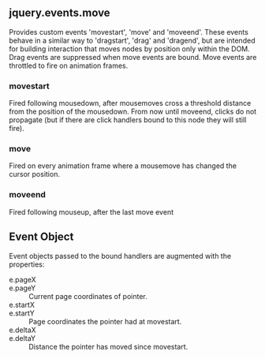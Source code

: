 <h2>jquery.events.move</h2>

<p>Provides custom events 'movestart', 'move' and 'moveend'. These events behave in a similar way
to 'dragstart', 'drag' and 'dragend', but are intended for building interaction that moves nodes
by position only within the DOM. Drag events are suppressed when move events are bound. Move events
are throttled to fire on animation frames.</p>

<h3>movestart</h3>
<p>Fired following mousedown, after mousemoves cross a threshold distance from the position of the
mousedown. From now until moveend, clicks do not propagate (but if there are click handlers bound
to this node they will still fire).</p>

<h3>move</h3>
<p>Fired on every animation frame where a mousemove has changed the cursor position.</p>

<h3>moveend</h3>
<p>Fired following mouseup, after the last move event</p>

<h2>Event Object</h2>

<p>Event objects passed to the bound handlers are augmented with the properties:</p>

<dl>
  <dt>e.pageX<br/>e.pageY</dt><dd>Current page coordinates of pointer.</dd>
  <dt>e.startX<br/>e.startY</dt><dd>Page coordinates the pointer had at movestart.</dd>
  <dt>e.deltaX<br/>e.deltaY</dt><dd>Distance the pointer has moved since movestart.</dd>
</dl>